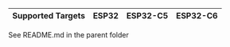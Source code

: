 | Supported Targets | ESP32 | ESP32-C5 | ESP32-C6 |
| ----------------- | ----- | -------- | -------- |

See README.md in the parent folder
